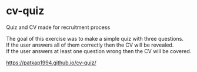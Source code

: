 # cv-quiz

Quiz and CV made for recruitment process

The goal of this exercise was to make a simple quiz with three questions.<br/>
If the user answers all of them correctly then the CV will be revealed.<br/>
If the user answers at least one question wrong then the CV will be covered.

https://patkap1994.github.io/cv-quiz/
